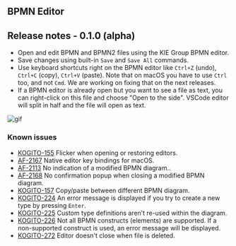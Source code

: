 BPMN Editor
--

## Release notes - 0.1.0 (alpha)

- Open and edit BPMN and BPMN2 files using the KIE Group BPMN editor.
- Save changes using built-in `Save` and `Save All` commands.
- Use keyboard shortcuts right on the BPMN editor like `Ctrl+Z` (undo), `Ctrl+C` (copy), `Ctrl+V` (paste). Note that on macOS you have to use `Ctrl` too, and not `Cmd`. We are working on fixing that on the next releases.
- If a BPMN editor is already open but you want to see a file as text, you can right-click on this file and choose "Open to the side". VSCode editor will split in half and the file will open as text.
    
![gif](https://i.imgur.com/MSklVBh.gif)

### Known issues

- [KOGITO-155](https://issues.jboss.org/browse/KOGITO-155) Flicker when opening or restoring editors. 
- [AF-2167](https://issues.jboss.org/browse/AF-2167) Native editor key bindings for macOS. 
- [AF-2113](https://issues.jboss.org/browse/AF-2113) No indication of a modified BPMN diagram.. 
- [AF-2168](https://issues.jboss.org/browse/AF-2168) No confirmation popup when closing a modified BPMN diagram. 
- [KOGITO-157](https://issues.jboss.org/browse/KOGITO-157) Copy/paste between different BPMN diagram. 
- [KOGITO-224](https://issues.jboss.org/browse/KOGITO-224) An error message is displayed if you try to create a new type by pressing `Enter`. 
- [KOGITO-225](https://issues.jboss.org/browse/KOGITO-225) Custom type definitions aren’t re-used within the diagram. 
- [KOGITO-226](https://issues.jboss.org/browse/KOGITO-226) Not all BPMN constructs (elements) are supported. If a non-supported construct is used, an error message will be displayed.
- [KOGITO-272](https://issues.jboss.org/browse/KOGITO-272) Editor doesn't close when file is deleted. 